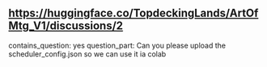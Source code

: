 ## https://huggingface.co/TopdeckingLands/ArtOfMtg_V1/discussions/2

contains_question: yes
question_part: Can you please upload the scheduler_config.json so we can use it ia colab